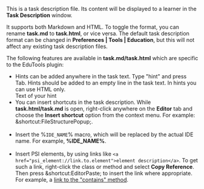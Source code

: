 <p>This is a task description file.
Its content will be displayed to a learner
in the <strong>Task Description</strong> window.</p>

<p>It supports both Markdown and HTML.
To toggle the format, you can rename <strong>task.md</strong>
to <strong>task.html</strong>, or vice versa.
The default task description format can be changed
in <strong>Preferences | Tools | Education</strong>,
but this will not affect any existing task description files.</p>

<p>The following features are available in
<strong>task.md/task.html</strong>
which are specific to the EduTools plugin:</p>

<ul>
<li>Hints can be added anywhere in the task text.
Type "hint" and press Tab.
Hints should be added to an empty line in the task text.
In hints you can use HTML only.
<div class="hint">Text of your hint</div></li>

<li>You can insert shortcuts in the task description.
While <strong>task.html/task.md</strong> is open,
right-click anywhere on the <strong>Editor</strong> tab
and choose the <strong>Insert shortcut</strong> option
from the context menu.
For example: &amp;shortcut:FileStructurePopup;.</li><br>

<li>Insert the &percnt;<code>IDE_NAME</code>&percnt; macro,
which will be replaced by the actual IDE name.
For example, <strong>%IDE_NAME%</strong>.</li><br>

<li>Insert PSI elements, by using links like
<code>&lt;a href="psi_element://link.to.element"&gt;element description&lt;/a&gt;</code>.
To get such a link, right-click the class or method
and select <strong>Copy Reference</strong>.
Then press &amp;shortcut:EditorPaste;
to insert the link where appropriate.
For example, a
<a href="psi_element://java.lang.String#contains">link to the "contains" method</a>.</li>
</ul>